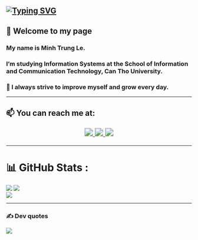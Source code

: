 <a href="https://git.io/typing-svg"><img src="https://readme-typing-svg.demolab.com?font=Fira+Code&weight=700&size=35&duration=4000&pause=1000&random=false&width=1200&height=100&lines=Welcome+to+my+GitHub!+%F0%9F%91%8B;I'm+Minh+Trung%2C+Passionate+about+tech+and+learning!;Thanks+for+stopping+by!" alt="Typing SVG" /></a>
---

## 👋 Welcome to my page

### My name is **Minh Trung Le**.  
### I’m studying **Information Systems** at the School of **Information and Communication Technology, Can Tho University**. 
### 🧠 I always strive to **improve myself and grow every day**.

---

## 📫 You can reach me at:

<p align="center" style="zoom: 1.4;">
  <a href="https://facebook.com/trung.le.338111">
    <img src="https://img.shields.io/badge/Facebook-%231877F2.svg?style=for-the-badge&logo=Facebook&logoColor=white" />
  </a>
  <a href="https://instagram.com/trungle2827">
    <img src="https://img.shields.io/badge/Instagram-%23E4405F.svg?style=for-the-badge&logo=Instagram&logoColor=white" />
  </a>
  <a href="https://linkedin.com/in/trung-minh-218143321">
    <img src="https://img.shields.io/badge/LinkedIn-%230077B5.svg?style=for-the-badge&logo=LinkedIn&logoColor=white" />
  </a>
</p>

---

# 📊 GitHub Stats :
<p>
  <img src="https://github-readme-stats.vercel.app/api?username=Trung-Minh&theme=midnight-purple&hide_border=false&include_all_commits=false&count_private=false"> 
  <img src="https://github-readme-streak-stats.herokuapp.com/?user=Trung-Minh&theme=midnight-purple&hide_border=false"> 
  </br>
  <img src="https://github-readme-stats.vercel.app/api/top-langs/?username=Trung-Minh&theme=midnight-purple&hide_border=false&include_all_commits=false&count_private=false&layout=compact">
</p>


---

### ✍️ Dev quotes

![](https://quotes-github-readme.vercel.app/api?type=horizontal&theme=radical)



